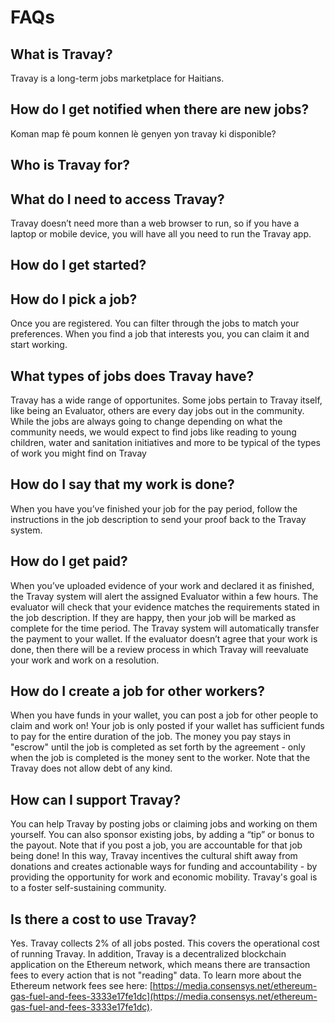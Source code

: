 # FAQs

## What is Travay?
Travay is a long-term jobs marketplace for Haitians.

## How do I get notified when there are new jobs?
Koman map fè poum konnen lè genyen yon travay ki disponible?

## Who is Travay for?

## What do I need to access Travay?
Travay doesn’t need more than a web browser to run, so if you have a laptop or mobile device, you will have all you need to run the Travay app.

## How do I get started?

## How do I pick a job?
Once you are registered. You can filter through the jobs to match your preferences. When you find a job that interests you, you can claim it and start working.

## What types of jobs does Travay have?
Travay has a wide range of opportunites. Some jobs pertain to Travay itself, like being an Evaluator, others are every day jobs out in the community. While the jobs are always going to change depending on what the community needs, we would expect to find jobs like reading to young children, water and sanitation initiatives and more to be typical of the types of work you might find on Travay

## How do I say that my work is done?
When you have you’ve finished your job for the pay period, follow the instructions in the job description to send your proof back to the Travay system.

## How do I get paid?
When you’ve uploaded evidence of your work and declared it as finished, the Travay system will alert the assigned Evaluator within a few hours. The evaluator will check that your evidence matches the requirements stated in the job description. If they are happy, then your job will be marked as complete for the time period. The Travay system will automatically transfer the payment to your wallet. If the evaluator doesn’t agree that your work is done, then there will be a review process in which Travay will reevaluate your work and work on a resolution.

## How do I create a job for other workers?
When you have funds in your wallet, you can post a job for other people to claim and work on! Your job is only posted if your wallet has sufficient funds to pay for the entire duration of the job. The money you pay stays in "escrow" until the job is completed as set forth by the agreement - only when the job is completed is the money sent to the worker. Note that the Travay does not allow debt of any kind.

## How can I support Travay?
You can help Travay by posting jobs or claiming jobs and working on them yourself. You can also sponsor existing jobs, by adding a “tip” or bonus to the payout. Note that if you post a job, you are accountable for that job being done! In this way, Travay incentives the cultural shift away from donations and creates actionable ways for funding and accountability - by providing the opportunity for work and economic mobility. Travay's goal is to a foster self-sustaining community.

## Is there a cost to use Travay?
Yes. Travay collects 2% of all jobs posted. This covers the operational cost of running Travay. In addition, Travay is a decentralized blockchain application on the Ethereum network, which means there are transaction fees to every action that is not "reading" data. To learn more about the Ethereum network fees see here: [https://media.consensys.net/ethereum-gas-fuel-and-fees-3333e17fe1dc](https://media.consensys.net/ethereum-gas-fuel-and-fees-3333e17fe1dc).
